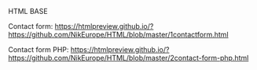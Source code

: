 

HTML BASE

Contact form:
https://htmlpreview.github.io/?https://github.com/NikEurope/HTML/blob/master/1contactform.html


Contact form PHP:
https://htmlpreview.github.io/?https://github.com/NikEurope/HTML/blob/master/2contact-form-php.html
